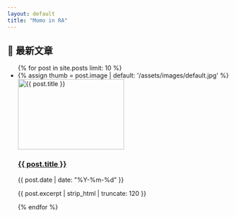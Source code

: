 ```yaml
---
layout: default
title: "Momo in RA"
---
```


<h2>📝 最新文章</h2>

<ul class="post-list">
  {% for post in site.posts limit: 10 %}
    <li class="post-item">
      {% assign thumb = post.image | default: '/assets/images/default.jpg' %}
      <a href="{{ post.url | relative_url }}" class="thumb-wrap" aria-label="{{ post.title }}">
        <img
          src="{{ site.baseurl }}{{ thumb }}"
          alt="{{ post.title }}"
          class="post-thumb"
          loading="lazy"
          width="240" height="160">
      </a>
      <div class="post-info">
        <h3 class="post-title"><a href="{{ post.url | relative_url }}">{{ post.title }}</a></h3>
        <span class="post-date">{{ post.date | date: "%Y-%m-%d" }}</span>
        <p class="post-excerpt">{{ post.excerpt | strip_html | truncate: 120 }}</p>
      </div>
    </li>
  {% endfor %}
</ul>
